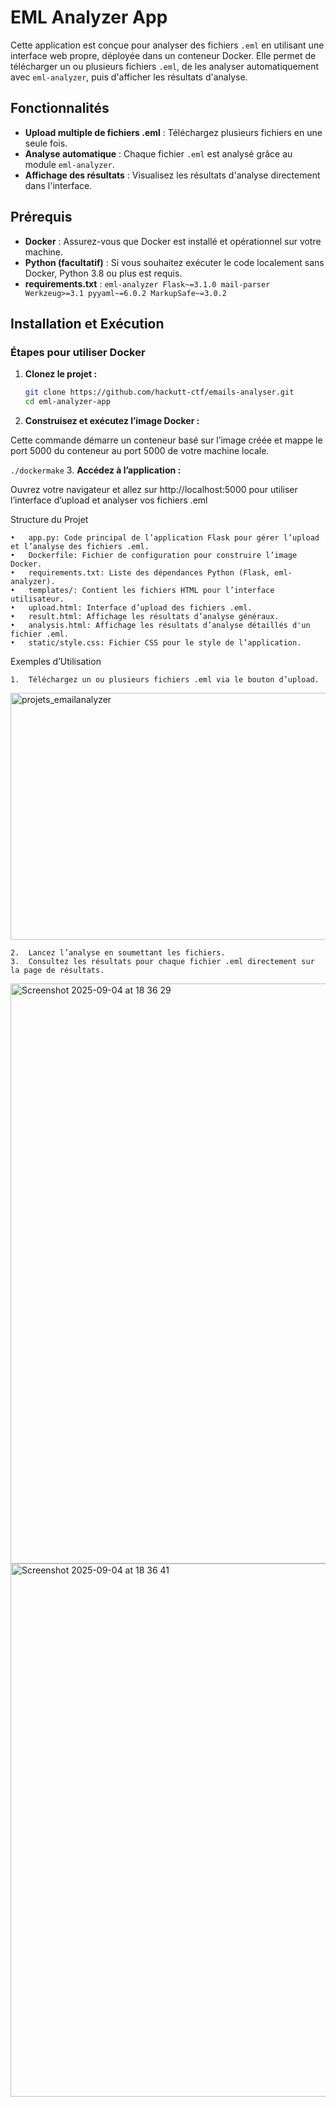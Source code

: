 # EML Analyzer App

Cette application est conçue pour analyser des fichiers `.eml` en utilisant une interface web propre, déployée dans un conteneur Docker. Elle permet de télécharger un ou plusieurs fichiers `.eml`, de les analyser automatiquement avec `eml-analyzer`, puis d'afficher les résultats d'analyse.

## Fonctionnalités

- **Upload multiple de fichiers .eml** : Téléchargez plusieurs fichiers en une seule fois.
- **Analyse automatique** : Chaque fichier `.eml` est analysé grâce au module `eml-analyzer`.
- **Affichage des résultats** : Visualisez les résultats d'analyse directement dans l'interface.

## Prérequis

- **Docker** : Assurez-vous que Docker est installé et opérationnel sur votre machine.
- **Python (facultatif)** : Si vous souhaitez exécuter le code localement sans Docker, Python 3.8 ou plus est requis.
- **requirements.txt** : ```eml-analyzer
Flask~=3.1.0
mail-parser
Werkzeug>=3.1
pyyaml~=6.0.2
MarkupSafe~=3.0.2```

## Installation et Exécution

### Étapes pour utiliser Docker

1. **Clonez le projet :**
   
   ```bash
   git clone https://github.com/hackutt-ctf/emails-analyser.git
   cd eml-analyzer-app

2.	**Construisez et exécutez l’image Docker :**

Cette commande démarre un conteneur basé sur l’image créée et mappe le port 5000 du conteneur au port 5000 de votre machine locale.
   
   ```./dockermake```
3.	**Accédez à l’application :**

Ouvrez votre navigateur et allez sur http://localhost:5000 pour utiliser l’interface d’upload et analyser vos fichiers .eml

Structure du Projet

	•	app.py: Code principal de l’application Flask pour gérer l’upload et l’analyse des fichiers .eml.
	•	Dockerfile: Fichier de configuration pour construire l’image Docker.
	•	requirements.txt: Liste des dépendances Python (Flask, eml-analyzer).
	•	templates/: Contient les fichiers HTML pour l’interface utilisateur.
	•	upload.html: Interface d’upload des fichiers .eml.
	•	result.html: Affichage les résultats d’analyse généraux.
	•	analysis.html: Affichage les résultats d’analyse détaillés d'un fichier .eml.
	•	static/style.css: Fichier CSS pour le style de l’application.

Exemples d’Utilisation

	1.	Téléchargez un ou plusieurs fichiers .eml via le bouton d’upload.
 <img width="1016" height="395" alt="projets_emailanalyzer" src="https://github.com/user-attachments/assets/eef59d0a-1720-475b-83de-6d41c8c7788a" />

	2.	Lancez l’analyse en soumettant les fichiers.
	3.	Consultez les résultats pour chaque fichier .eml directement sur la page de résultats.
<img width="1016" height="928" alt="Screenshot 2025-09-04 at 18 36 29" src="https://github.com/user-attachments/assets/8b372656-8469-4268-bab3-0f5086f3afb8" />
<img width="1312" height="853" alt="Screenshot 2025-09-04 at 18 36 41" src="https://github.com/user-attachments/assets/a4684dc4-851c-480c-9fd2-50f424e66aec" />



